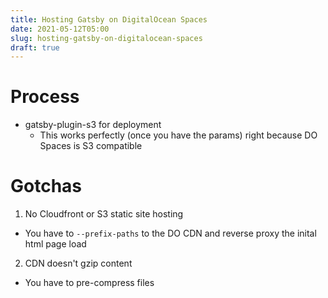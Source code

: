 ```yaml
---
title: Hosting Gatsby on DigitalOcean Spaces
date: 2021-05-12T05:00
slug: hosting-gatsby-on-digitalocean-spaces
draft: true
---
```


# Process

* gatsby-plugin-s3 for deployment
  * This works perfectly (once you have the params) right because DO Spaces is S3 compatible

# Gotchas

1. No Cloudfront or S3 static site hosting
  * You have to `--prefix-paths` to the DO CDN and reverse proxy the inital html page load
2. CDN doesn't gzip content
  * You have to pre-compress files
